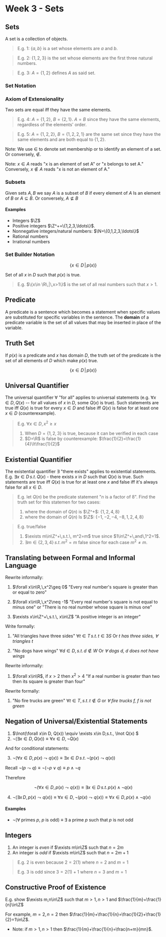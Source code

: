 # Week 3 - Sets

## Sets
A set is a collection of objects.

> E.g. 1: $\{a,b\}$ is a set whose elements are $a$ and $b$.

> E.g. 2: $\{1,2,3\}$ is the set whose elements are the first three natural numbers.

> E.g. 3: $A=\{1,2\}$ defines $A$ as said set.

### Set Notation

### Axiom of Extensionality
Two sets are equal iff they have the same elements.

> E.g. 4: $A=\{1,2\}$, $B=\{2,1\}$. $A=B$ since they have the same elements, regardless of the elements' order.

> E.g. 5: $A=\{1,2,2\}$, $B=\{1,2,2,1\}$ are the same set since they have the same elements and are both equal to $\{1,2\}$.

Note: We use $\in$ to denote set membership or to identify an element of a set. Or conversely, $\notin$.

Note: $x\in A$ reads "x is an element of set A" or "x belongs to set A." Conversely, $x\notin A$ reads "x is not an element of A."

### Subsets

Given sets $A,B$ we say $A$ is a subset of $B$ if every element of $A$ Is an element of $B$ or $A\subseteq B$. Or conversely, $A\nsubseteq B$

#### Examples
- Integers $\Z$
- Positive integers $\Z^+=\{1,2,3,\ldots\}$.
- Nonnegative integers/natural numbers: $\N=\{0,1,2,3,\ldots\}$
- Rational numbers
- Irrational numbers

### Set Builder Notation

$$
\{x\in D\,|\,p(x)\}
$$

Set of all $x$ in $D$ such that $p(x)$ is true.

> E.g. $\{x\in \R\,|\,x>1\}$ is the set of all real numbers such that $x>1$.

## Predicate

A predicate is a sentence which becomes a statement when specific values are substituted for specific variables in the sentence. The **domain** of a predicate variable is the set of all values that may be inserted in place of the variable.

## Truth Set

If $p(x)$ is a predicate and $x$ has domain $D$, the truth set of the predicate is the set of all elements of $D$ which make $p(x)$ true.

$$
\{x\in D\,|\,p(x)\}
$$

## Universal Quantifier

The universal quantifier $\forall$ "for all" applies to universal statements (e.g. $\forall x\in D,Q(x)$ -- for all values of $x$ in $D$, some $Q(x)$ is true). Such statements are true iff $Q(x)$ is true for every $x\in D$ and false iff $Q(x)$ is false for at least one $x\in D$ (counterexample).

> E.g. $\forall x\in D, x^2\geq x$
> 1. When $D=\{1,2,3\}$ is true, because it can be verified in each case
> 2. $D=\R$ is false by counterexample: $\frac{1}{2}=\frac{1}{4}\lt\frac{1}{2}$

## Existential Quantifier

The existential quantifier $\exists$ "there exists" applies to existential statements. E.g. $\exists x\in D\,s.t.\,Q(x)$ - there exists $x$ in $D$ such that $Q(x)$ is true. Such statements are true iff $Q(x)$ is true for at least one $x$ and false iff it's always false for all $x\in D$.

> E.g. let $Q(n)$ be the predicate statement "$n$ is a factor of $8$". Find the truth set for this statemen for two cases:
> 
> 1. where the domain of $Q(n)$ is $\Z^+$: $\{1,2,4,8\}$
> 2. where the domain of $Q(n)$ Is $\Z$: $\{-1,-2,-4,-8,1,2,4,8\}$
> 

> E.g. true/false
> 1. $\exists m\in\Z^+\,s.t.\, m^2=m$ true since $1\in\Z^+\,and\,1^2=1$.
> 2. $\exists m\in\{2,3,4\}\,s.t.\,m^2=m$ false since for each case $m^2\neq m$.

## Translating between Formal and Informal Language

Rewrite informally:

1. $\forall x\in\R,\,x^2\geq 0$ "Every real number's square is greater than or equal to zero"

2. $\forall x\in\R,\,x^2\neq -1$ "Every real number's square is not equal to minus one" or "There is no real number whose square is minus one"

3. $\exists x\in\Z^+\,s.t.\, x\in\Z$ "A positive integer is an integer"

Write formally:

1. "All triangles have three sides" $\forall t\in T\,s.t.\, t\in 3S$ Or *$t$ has three sides, $\forall$ triangles $t$*

2. "No dogs have wings" $\forall d\in D,\,s.t.\, d\notin W$ Or *$\forall$ dogs $d$, $d$ does not have wings*

Rewrite informally:

1. $\forall x\in\R$, if $x\gt 2$ then $x^2\gt 4$ "If a real number is greater than two then its square is greater than four"

Rewrite formally:

1. "No fire trucks are green" $\forall t\in T,\,s.t.\, t\notin G$ or *$\forall$ fire trucks $f$, $f$ is not green*

## Negation of Universal/Existential Statements

1. $\lnot(\forall x\in D, Q(x)) \equiv \exists x\in D\,s.t.\, \lnot Q(x) $
2. $\lnot(\exists x\in D, Q(x)) \equiv \forall x\in D,\,\lnot Q(x)$

And for conditional statements:

3. $\lnot(\forall x\in D,\,p(x)\leadsto q(x)) \equiv \exists x\in D\, s.t.\, \lnot(p(x)\leadsto q(x))$

Recall $\lnot(p\leadsto q)\equiv \lnot(\lnot p\lor q) \equiv p\land\lnot q$

Therefore

$$
\lnot(\forall x\in D,\,p(x)\leadsto q(x)) \equiv \exists x\in D\, s.t.\, p(x)\land\lnot q(x)
$$

4. $\lnot(\exists x\, D,\,p(x)\leadsto q(x)) \equiv \forall x\in D,\, \lnot(p(x)\leadsto q(x)) \equiv \forall x\in D,\, p(x)\land\lnot q(x)$

#### Examples

- $\lnot$($\forall$ primes $p$, $p$ is odd) $\equiv$ $\exists$ a prime $p$ such that $p$ is not odd

## Integers

1. An integer is *even* if $\exists m\in\Z$ such that $n=2m$
2. An integer is *odd* if $\exists m\in\Z$ such that $n=2m+1$

> E.g. $2$ is even because $2=2(1)$ where $n=2$ and $m=1$
>
> E.g. $3$ is odd since $3=2(1)+1$ where $n=3$ and $m=1$

## Constructive Proof of Existence

E.g. show $\exists m,n\in\Z$ such that $m>1,n>1$ and $\frac{1}{m}+\frac{1}{n}\in\Z$

For example, $m=2,n=2$ then $\frac{1}{m}+\frac{1}{n}=\frac{1}{2}+\frac{1}{2}=1\in\Z$.

- Note: if $m>1,n>1$ then $\frac{1}{m}+\frac{1}{n}=\frac{n+m}{mn}$. 